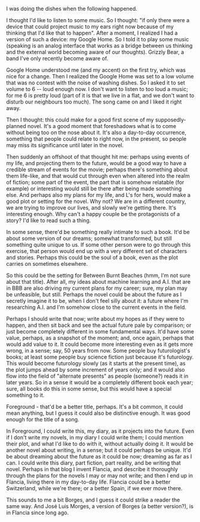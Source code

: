 <!--
.. title: Foreground
.. slug: foreground
.. date: 2018-12-20 22:37:33 UTC+01:00
.. tags: 
.. category: 
.. link: 
.. description: 
.. status: draft
.. type: text
-->

I was doing the dishes when the following happened.

I thought I'd like to listen to some music. So I thought: "if only there were a device that could project music to my ears right now because of my thinking that I'd like that to happen". After a moment, I realized I had a version of such a device: my Google Home. So I told it to play some music (speaking is an analog interface that works as a bridge between us thinking and the external world becoming aware of our thoughts). Grizzly Bear, a band I've only recently become aware of.

Google Home understood me (and my accent) on the first try, which was nice for a change. Then I realized the Google Home was set to a low volume that was no contest with the noise of washing dishes. So I asked it to set volume to 6 -- loud enough now. I don't want to listen to too loud a music; for me 6 is pretty loud (part of it is that we live in a flat, and we don't want to disturb our neighbours too much). The song came on and I liked it right away.

Then I thought: this could make for a good first scene of my supposedly-planned novel. It's a good moment that foreshadows what is to come without being too on the nose about it. It's also a day-to-day occurrence, something that people could relate to right now, in the present, so people may miss its significance until later in the novel.

Then suddenly an offshoot of that thought hit me: perhaps using events of my life, and projecting them to the future, would be a good way to have a credible stream of events for the movie; perhaps there's something about them life-like, and that would cut through even when altered into the realm of fiction; some part of the event, the part that is somehow relatable (for example) or interesting would still be there after being made something else. And perhaps also my plans for my life, and L's for hers, would make a good plot or setting for the novel. Why not? We are in a different country, we are trying to improve our lives, and slowly we're getting there. It's interesting enough. Why can't a happy couple be the protagonists of a story? I'd like to read such a thing.

In some sense, there'd be something really intimate to such a book. It'd be about some version of our dreams; somewhat transformed, but still something quite unique to us. If some other person were to go through this exercise, that person would end up with a very different set of characters and stories. Perhaps this could be the soul of a book, even as the plot carries on sometimes elsewhere.

So this could be the setting for Between Burnt Beaches (hmm, I'm not sure about that title). After all, my ideas about machine learning and A.I. that are in BBB are also driving my current plans for my career; sure, my plan may be unfeasible, but still. Perhaps the novel could be about the future as I secretly imagine it to be, when I don't feel silly about it: a future where I'm researching A.I. and I'm somehow close to the current events in the field.

Perhaps I should write that now; write about my hopes as if they were to happen, and then sit back and see the actual future pale by comparison; or just become completely different in some fundamental ways. It'd have some value, perhaps, as a snapshot of the moment; and, once again, perhaps that would add value to it. It could become more interesting even as it gets more wrong, in a sense; say, 50 years from now. Some people buy futurologist's books; at least some people buy science fiction just because it's futurology. This would become futurology slowly (as it starts at the present time), as the plot jumps ahead by some increment of years only; and it would also flow into the field of "alternate presents" as people (someone?) reads it in later years. So in a sense it would be a completely different book each year; sure, all books do this in some sense, but this would have a special something to it.

Foreground - that'd be a better title, perhaps. It's a bit common, it could mean anything, but I guess it could also be distinctive enough. It was good enough for the title of a song.

In Foreground, I could write this, my diary, as it projects into the future. Even if I don't write my novels, in my diary I could write them; I could mention their plot, and what I'd like to do with it, without actually doing it. It would be another novel about writing, in a sense; but it could perhaps be unique. It'd be about dreaming about the future as it could be now; dreaming as far as I can. I could write this diary, part fiction, part reality, and be writing that novel. Perhaps in that blog I invent Flancia, and describe it thoroughly through the plans for the novels I may or may not write; and then I end up in Flancia, living there in my day-to-day life. Flancia could be a better Switzerland, while we're there; or a better Spain, if we ever move there.

This sounds to me a bit Borges, and I guess it could strike a reader the same way. And José Luis Morges, a version of Borges (a better version?), is in Flancia since long ago.
